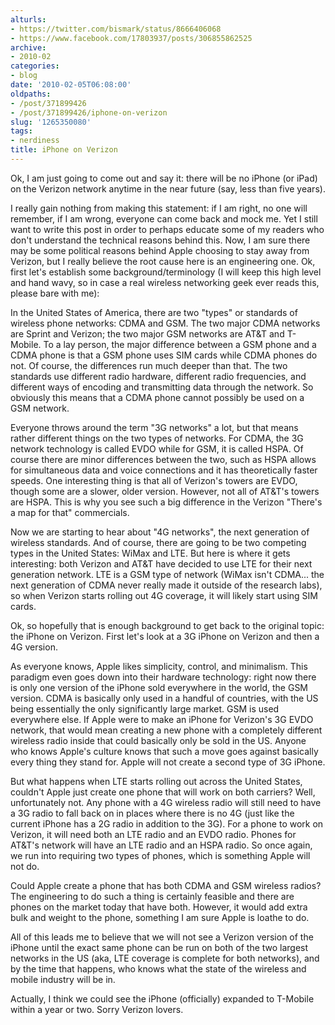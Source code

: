 ```yaml
---
alturls:
- https://twitter.com/bismark/status/8666406068
- https://www.facebook.com/17803937/posts/306855862525
archive:
- 2010-02
categories:
- blog
date: '2010-02-05T06:08:00'
oldpaths:
- /post/371899426
- /post/371899426/iphone-on-verizon
slug: '1265350080'
tags:
- nerdiness
title: iPhone on Verizon
---
```


Ok, I am just going to come out and say it: there will be no iPhone (or
iPad) on the Verizon network anytime in the near future (say, less than
five years).

I really gain nothing from making this statement: if I am right, no one
will remember, if I am wrong, everyone can come back and mock me.  Yet
I still want to write this post in order to perhaps educate some of my
readers who don't understand the technical reasons behind this.  Now, I am
sure there may be some political reasons behind Apple choosing to stay
away from Verizon, but I really believe the root cause here is an
engineering one.  Ok, first let's establish some background/terminology (I
will keep this high level and hand wavy, so in case a real wireless
networking geek ever reads this, please bare with me):

In the United States of America, there are two "types" or standards of
wireless phone networks: CDMA and GSM.  The two major CDMA networks are
Sprint and Verizon; the two major GSM networks are AT&T and T-Mobile.  To
a lay person, the major difference between a GSM phone and a CDMA phone is
that a GSM phone uses SIM cards while CDMA phones do not.  Of course, the
differences run much deeper than that.  The two standards use different
radio hardware, different radio frequencies, and different ways of
encoding and transmitting data through the network.  So obviously this
means that a CDMA phone cannot possibly be used on a GSM network.

Everyone throws around the term "3G networks" a lot, but that means rather
different things on the two types of networks.  For CDMA, the 3G network
technology is called EVDO while for GSM, it is called HSPA.  Of course
there are minor differences between the two, such as HSPA allows for
simultaneous data and voice connections and it has theoretically faster
speeds.  One interesting thing is that all of Verizon's towers are EVDO,
though some are a slower, older version.  However, not all of AT&T's
towers are HSPA.  This is why you see such a big difference in the Verizon
"There's a map for that" commercials.

Now we are starting to hear about "4G networks", the next generation of
wireless standards.  And of course, there are going to be two competing
types in the United States: WiMax and LTE.  But here is where it gets
interesting:  both Verizon and AT&T have decided to use LTE for their next
generation network.  LTE is a GSM type of network (WiMax isn't CDMA... the
next generation of CDMA never really made it outside of the research
labs), so when Verizon starts rolling out 4G coverage, it will likely
start using SIM cards.

Ok, so hopefully that is enough background to get back to the original
topic: the iPhone on Verizon.  First let's look at a 3G iPhone on Verizon
and then a 4G version.

As everyone knows, Apple likes simplicity, control, and minimalism.  This
paradigm even goes down into their hardware technology: right now there is
only one version of the iPhone sold everywhere in the world, the GSM
version.  CDMA is basically only used in a handful of countries, with the
US being essentially the only significantly large market.  GSM is used
everywhere else.  If Apple were to make an iPhone for Verizon's 3G EVDO
network, that would mean creating a new phone with a completely different
wireless radio inside that could basically only be sold in the US.  Anyone
who knows Apple's culture knows that such a move goes against basically
every thing they stand for.  Apple will not create a second type of 3G
iPhone.

But what happens when LTE starts rolling out across the United States,
couldn't Apple just create one phone that will work on both carriers?
Well, unfortunately not.  Any phone with a 4G wireless radio will still
need to have a 3G radio to fall back on in places where there is no 4G
(just like the current iPhone has a 2G radio in addition to the 3G).  For
a phone to work on Verizon, it will need both an LTE radio and an EVDO
radio.  Phones for AT&T's network will have an LTE radio and an HSPA
radio.  So once again, we run into requiring two types of phones, which is
something Apple will not do.

Could Apple create a phone that has both CDMA and GSM wireless radios?
The engineering to do such a thing is certainly feasible and there are
phones on the market today that have both.  However, it would add extra
bulk and weight to the phone, something I am sure Apple is loathe to do.

All of this leads me to believe that we will not see a Verizon version of
the iPhone until the exact same phone can be run on both of the two
largest networks in the US (aka, LTE coverage is complete for both
networks), and by the time that happens, who knows what the state of the
wireless and mobile industry will be in.

Actually, I think we could see the iPhone (officially) expanded to
T-Mobile within a year or two.  Sorry Verizon lovers.
